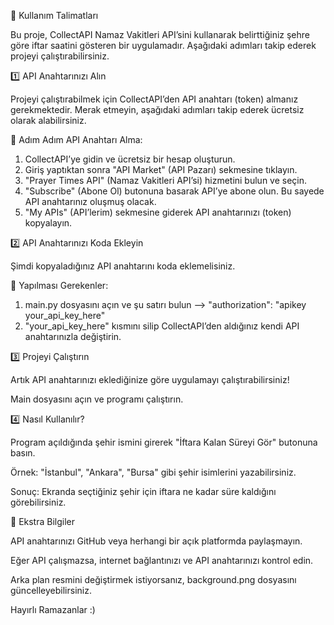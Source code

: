 📌 Kullanım Talimatları

Bu proje, CollectAPI Namaz Vakitleri API’sini kullanarak belirttiğiniz şehre göre iftar saatini gösteren bir uygulamadır.
Aşağıdaki adımları takip ederek projeyi çalıştırabilirsiniz. 



1️⃣ API Anahtarınızı Alın

Projeyi çalıştırabilmek için CollectAPI’den API anahtarı (token) almanız gerekmektedir. 
Merak etmeyin, aşağıdaki adımları takip ederek ücretsiz olarak alabilirsiniz.

🔹 Adım Adım API Anahtarı Alma:
1. CollectAPI’ye gidin ve ücretsiz bir hesap oluşturun.
2. Giriş yaptıktan sonra "API Market" (API Pazarı) sekmesine tıklayın.
3. "Prayer Times API" (Namaz Vakitleri API’si) hizmetini bulun ve seçin.
4. "Subscribe" (Abone Ol) butonuna basarak API’ye abone olun. Bu sayede API anahtarınız oluşmuş olacak.
5. "My APIs" (API’lerim) sekmesine giderek API anahtarınızı (token) kopyalayın.



2️⃣ API Anahtarınızı Koda Ekleyin

Şimdi kopyaladığınız API anahtarını koda eklemelisiniz.

🔹 Yapılması Gerekenler:
1. main.py dosyasını açın ve şu satırı bulun --> "authorization": "apikey your_api_key_here"
2. "your_api_key_here" kısmını silip CollectAPI’den aldığınız kendi API anahtarınızla değiştirin.



3️⃣ Projeyi Çalıştırın

Artık API anahtarınızı eklediğinize göre uygulamayı çalıştırabilirsiniz! 

Main dosyasını açın ve programı çalıştırın. 


4️⃣ Nasıl Kullanılır?

Program açıldığında şehir ismini girerek "İftara Kalan Süreyi Gör" butonuna basın.

Örnek: "İstanbul", "Ankara", "Bursa" gibi şehir isimlerini yazabilirsiniz.

Sonuç: Ekranda seçtiğiniz şehir için iftara ne kadar süre kaldığını görebilirsiniz. 




📌 Ekstra Bilgiler

API anahtarınızı GitHub veya herhangi bir açık platformda paylaşmayın.

Eğer API çalışmazsa, internet bağlantınızı ve API anahtarınızı kontrol edin.

Arka plan resmini değiştirmek istiyorsanız, background.png dosyasını güncelleyebilirsiniz.

Hayırlı Ramazanlar :)

